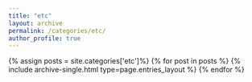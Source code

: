 ```yaml
---
title: "etc"
layout: archive
permalink: /categories/etc/
author_profile: true
---
```


{% assign posts = site.categories['etc']%}
{% for post in posts %}
  {% include archive-single.html type=page.entries_layout %}
{% endfor %}